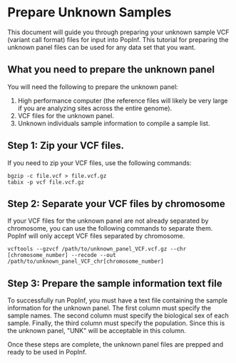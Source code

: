 # Prepare Unknown Samples
This document will guide you through preparing your unknown sample VCF (variant call format) files for input into PopInf. This tutorial for preparing the unknown panel files can be used for any data set that you want.

## What you need to prepare the unknown panel 
You will need the following to prepare the unknown panel:
1. High performance computer (the reference files will likely be very large if you are analyzing sites across the entire genome).
2. VCF files for the unknown panel.
3. Unknown individuals sample information to compile a sample list.

## Step 1: Zip your VCF files.
If you need to zip your VCF files, use the following commands:
```
bgzip -c file.vcf > file.vcf.gz
tabix -p vcf file.vcf.gz
```

## Step 2: Separate your VCF files by chromosome
If your VCF files for the unknown panel are not already separated by chromosome, you can use the following commands to separate them. PopInf will only accept VCF files separated by chromosome.

```
vcftools --gzvcf /path/to/unknown_panel_VCF.vcf.gz --chr [chromosome_number] --recode --out /path/to/unknown_panel_VCF_chr[chromosome_number]
```

## Step 3: Prepare the sample information text file
To successfully run PopInf, you must have a text file containing the sample information for the unknown panel. The first column must specify the sample names. The second column must specify the biological sex of each sample. Finally, the third column must specify the population. Since this is the unknown panel, "UNK" will be acceptable in this column.

Once these steps are complete, the unknown panel files are prepped and ready to be used in PopInf.
